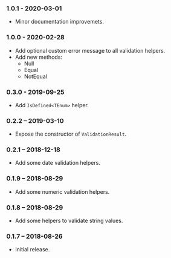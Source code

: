 ### 1.0.1 - 2020-03-01

- Minor documentation improvemets.

### 1.0.0 - 2020-02-28

- Add optional custom error message to all validation helpers.
- Add new methods:
  - Null
  - Equal
  - NotEqual


### 0.3.0 - 2019-09-25

- Add `IsDefined<TEnum>` helper.

### 0.2.2 – 2019-03-10

- Expose the constructor of `ValidationResult`.

### 0.2.1 – 2018-12-18

- Add some date validation helpers.

### 0.1.9 – 2018-08-29

- Add some numeric validation helpers.

### 0.1.8 – 2018-08-29

- Add some helpers to validate string values.

### 0.1.7 – 2018-08-26

- Initial release.